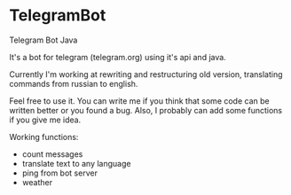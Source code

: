 # TelegramBot
Telegram Bot Java

It's a bot for telegram (telegram.org) using it's api and java.

Currently I'm working at rewriting and restructuring old version, translating commands from russian to english.

Feel free to use it. You can write me if you think that some code can be written better or you found a bug. Also, I probably can add some functions if you give me idea.

Working functions:
  - count messages
  - translate text to any language
  - ping from bot server
  - weather
